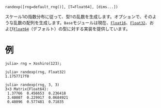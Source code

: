 ```
randexp([rng=default_rng()], [T=Float64], [dims...])
```

スケール1の指数分布に従って、型`T`の乱数を生成します。オプションで、そのような乱数の配列を生成します。`Base`モジュールは現在、[`Float16`](@ref)、[`Float32`](@ref)、および[`Float64`](@ref)（デフォルト）の型に対する実装を提供しています。

# 例

```jldoctest
julia> rng = Xoshiro(123);

julia> randexp(rng, Float32)
1.1757717f0

julia> randexp(rng, 3, 3)
3×3 Matrix{Float64}:
 1.37766  0.456653  0.236418
 3.40007  0.229917  0.0684921
 0.48096  0.577481  0.71835
```

